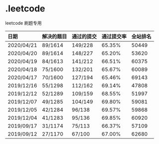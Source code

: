 # .leetcode

leetcode 刷题专用

|日期|解决的题目|通过的提交|通过提交率|全站排名|
|:---------|:------|:-----|:-----|:----|
|2020/04/21|89/1614|149/228|65.35%|50449|
|2020/04/20|89/1614|148/227|65.20%|53620|
|2020/04/19|84/1613|141/212|66.51%|60375|
|2020/04/18|75/1600|132/201|65.67%|60089|
|2020/04/17|70/1600|127/194|65.46%|69143|
|2019/12/16|55/1298|112/162|69.14%|47808|
|2019/12/12|52/1289|109/159|68.55%|51997|
|2019/12/07|49/1285|104/149|69.80%|59081|
|2019/12/05|42/1284|96/138|69.57%|59868|
|2019/12/04|41/1283|95/136|69.85%|60920|
|2019/09/17|31/1174|75/113|66.37%|57109|
|2019/09/12|27/1170|67/100|67.00%|62680|
